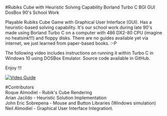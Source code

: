 #Rubiks Cube with Heuristic Solving Capability Borland Turbo C BGI GUI DosBox 90's School Work </br>

Playable Rubiks Cube Game with Graphical User Interface (GUI). Has a heuristic-based solving capability.  It's our school work during late 90's made using Borland Turbo C on a computer with 486 DX2-80 CPU (imagine no heatsink!!!) and floppy disks.  There are no guides available yet via internet,  we just learned from paper-based books.  :-P

The following video includes instructions on running it within Turbo C in Windows 10 using DOSBox Emulator.  Source code available in GitHub.

Enjoy !!!


[![Video Guide](https://img.youtube.com/vi/X6aSkLtZMeQ/2.jpg)](https://www.youtube.com/watch?v=X6aSkLtZMeQ)

#Contributors </br>
Roque Almodiel - Rubik's Cube Rendering\
Arian Jacildo - Heuristic Solution Implementation\
John Eric Sobrepena - Mouse and Button Libraries (Windows simulation)\
Neil Almodiel - Graphical User Interface Integration\
